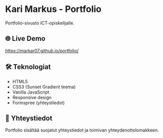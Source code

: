 # Kari Markus - Portfolio

Portfolio-sivusto ICT-opiskelijalle.

## 🌐 Live Demo
https://markar07.github.io/portfolio/

## 🛠️ Teknologiat
- HTML5
- CSS3 (Sunset Gradient teema)
- Vanilla JavaScript
- Responsive design
- Formspree (yhteystiedot)

## 📧 Yhteystiedot
Portfolio sisältää suojatut yhteystiedot ja toimivan yhteydenottolomakkeen.
